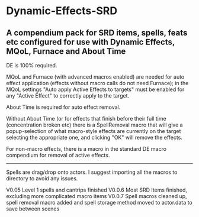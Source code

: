 # Dynamic-Effects-SRD
A compendium pack for SRD items, spells, feats etc configured for use with Dynamic Effects, MQoL, Furnace and About Time
--
DE is 100% required.

MQoL and Furnace (with advanced macros enabled) are needed for auto effect application (effects without macro calls do not need Furnace); in the MQoL settings 
"Auto apply Active Effects to targets" must be enabled for any "Active Effect" to correctly apply to the target.

About Time is required for auto effect removal.


Without About Time (or for effects that finish before their full time (concentration broken etc) there is a SpellRemoval macro
that will give a popup-selection of what macro-style effects are currently on the target selecting the appropriate one, and clicking "OK" will remove the effects.

For non-macro effects, there is a macro in the standard DE macro compendium for removal of active effects.


----------------------------
Spells are drag/drop onto actors. 
I suggest importing all the macros to directory to avoid any issues.


V0.05 Level 1 spells and cantrips finished
V0.0.6 Most SRD Items finished, excluding more complicated macro items
V0.0.7 Spell macros cleaned up, spell removal macro added and spell storage method moved to actor.data to save between scenes
